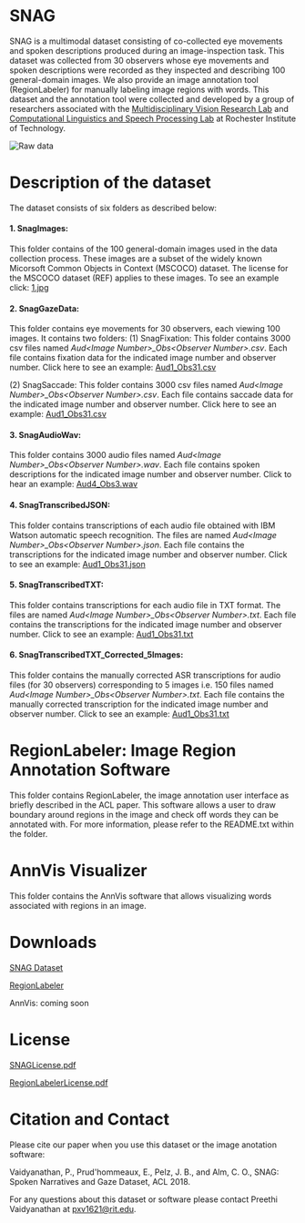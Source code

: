 # SNAG
SNAG is a multimodal dataset consisting of co-collected eye movements and spoken descriptions produced during an image-inspection task. This dataset was collected from 30 observers whose eye movements and spoken descriptions were recorded as they inspected and describing 100 general-domain images. We also provide an image annotation tool (RegionLabeler) for manually labeling image regions with words. This dataset and the annotation tool were collected and developed by a group of researchers associated with the [Multidisciplinary Vision Research Lab](http://mvrl.cis.rit.edu/) and [Computational Linguistics and Speech Processing Lab](https://www.rit.edu/clasp/) at Rochester Institute of Technology.

![Raw data](https://raw.githubusercontent.com/mvrl-clasp/SNAG/master/thesissnagrawdata.jpg)


# Description of the dataset
The dataset consists of six folders as described below:
#### 1. SnagImages: 
   This folder contains of the 100 general-domain images used in the data collection process. These images are a subset of the widely known Micorsoft Common Objects in Context (MSCOCO) dataset. The license for the MSCOCO dataset (REF) applies to these images. To see an example click: [1.jpg](https://drive.google.com/file/d/1XvpJmHR01N0qPkSRWpjguUBTEDBF14Ie/view?usp=sharing)

#### 2. SnagGazeData:
   This folder contains eye movements for 30 observers, each viewing 100 images. It contains two folders:
   (1) SnagFixation: This folder contains 3000 csv files named *Aud&lt;Image Number&gt;_Obs&lt;Observer Number&gt;.csv*. Each file contains fixation data for the indicated image number and observer number. Click here to see an example: [Aud1_Obs31.csv](https://drive.google.com/file/d/1J-yTCRIoXEXceBaj_PSTxO3gDOhivIiN/view?usp=sharing)
   
   (2) SnagSaccade: This folder contains 3000 csv files named *Aud&lt;Image Number&gt;_Obs&lt;Observer Number&gt;.csv*. Each file contains saccade data for the indicated image number and observer number. Click here to see an example: [Aud1_Obs31.csv](https://drive.google.com/file/d/1F9ILSbyidEMKAp8k4yqm7nXLrN9yrsAd/view?usp=sharing)

#### 3. SnagAudioWav:
   This folder contains 3000 audio files named *Aud&lt;Image Number&gt;_Obs&lt;Observer Number&gt;.wav*. Each file contains spoken descriptions for the indicated image number and observer number. Click to hear an example: [Aud4_Obs3.wav](https://drive.google.com/file/d/13WGdCpKT4ZAKDodF3xw0pBgzWATVC8WO/view?usp=sharing)
   
#### 4. SnagTranscribedJSON:
   This folder contains transcriptions of each audio file obtained with IBM Watson automatic speech recognition. The files are named *Aud&lt;Image Number&gt;_Obs&lt;Observer Number&gt;.json*. Each file contains the transcriptions for the indicated image number and observer number. Click to see an example: [Aud1_Obs31.json](https://drive.google.com/file/d/1hEWgUPyS1UJfDXRGS_8hPLT_nVrsOw82/view?usp=sharing)
   
#### 5. SnagTranscribedTXT:
   This folder contains transcriptions for each audio file in TXT format. The files are named *Aud&lt;Image Number&gt;_Obs&lt;Observer Number&gt;.txt*. Each file contains the transcriptions for the indicated image number and observer number. Click to see an example: [Aud1_Obs31.txt]()
  
#### 6. SnagTranscribedTXT_Corrected_5Images:
   This folder contains the manually corrected ASR transcriptions for audio files (for 30 observers) corresponding to 5 images i.e. 150 files named *Aud&lt;Image Number&gt;_Obs&lt;Observer Number&gt;.txt*. Each file contains the manually corrected transcription for the indicated image number and observer number. Click to see an example: [Aud1_Obs31.txt](https://drive.google.com/file/d/1FyVYpoDv77gyz1OzICRYsu95wIazL0EN/view?usp=sharing)

# RegionLabeler: Image Region Annotation Software
This folder contains RegionLabeler, the image annotation user interface as briefly described in the ACL paper. This software allows a user to draw boundary around regions in the image and check off words they can be annotated with. For more information, please refer to the README.txt within the folder. 

# AnnVis Visualizer
This folder contains the AnnVis software that allows visualizing words associated with regions in an image.

# Downloads 
[SNAG Dataset](https://drive.google.com/drive/folders/1P-K7kLjEp7hBUCZG53YHCqYO08Z6zdvy?usp=sharing)

[RegionLabeler](https://drive.google.com/drive/folders/1e6ZMmMNd52WPLEwmJ-s8pNzXS0IN17VH?usp=sharing)

AnnVis: coming soon

# License
[SNAGLicense.pdf](https://drive.google.com/file/d/1oyhkPnFniqBuh0UJoJ-l9U-70UEbI6rR/view?usp=sharing)

[RegionLabelerLicense.pdf](https://drive.google.com/file/d/1LpmSMNu1s0S8U3-EcYB3ANvS9K0n2wHd/view?usp=sharing)

# Citation and Contact
Please cite our paper when you use this dataset or the image anotation software:

Vaidyanathan, P., Prud'hommeaux, E., Pelz, J. B., and Alm, C. O., SNAG: Spoken Narratives and Gaze Dataset, ACL 2018. 

For any questions about this dataset or software please contact Preethi Vaidyanathan at pxv1621@rit.edu.
